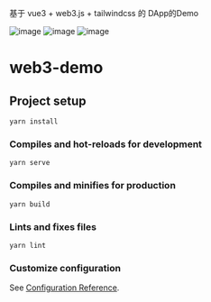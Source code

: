 基于 vue3 + web3.js + tailwindcss 的 DApp的Demo

![image](https://user-images.githubusercontent.com/12030736/174463359-c94aaa93-5750-4f95-95fb-8e766c0fceb6.png)
![image](https://user-images.githubusercontent.com/12030736/174463371-24519287-a198-46f4-af71-4c9bbb6ae17f.png)
![image](https://user-images.githubusercontent.com/12030736/174463381-89477ad3-dbe2-46c8-94a6-490d6435486b.png)

# web3-demo

## Project setup
```
yarn install
```

### Compiles and hot-reloads for development
```
yarn serve
```

### Compiles and minifies for production
```
yarn build
```

### Lints and fixes files
```
yarn lint
```

### Customize configuration
See [Configuration Reference](https://cli.vuejs.org/config/).
